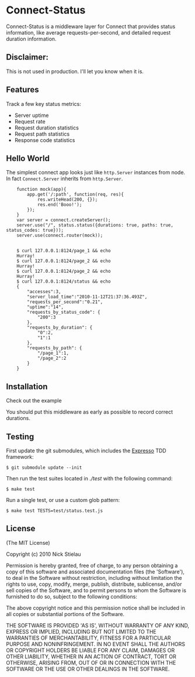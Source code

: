 # Connect-Status

Connect-Status is a middleware layer for Connect that provides status information, like average requests-per-second, and detailed request duration information.

## Disclaimer:

This is not used in production.  I'll let you know when it is.

## Features

Track a few key status metrics:

  * Server uptime
  * Request rate
  * Request duration statistics
  * Request path statistics
  * Response code statistics

## Hello World

The simplest connect app looks just like `http.Server` instances from node.  In fact `Connect.Server` inherits from `http.Server`.

        function mock(app){
            app.get('/:path', function(req, res){
                res.writeHead(200, {});
                res.end('Booo!');
            });
        }
        var server = connect.createServer();
        server.use("/", status.status({durations: true, paths: true, status_codes: true}));
        server.use(connect.router(mock));


        $ curl 127.0.0.1:8124/page_1 && echo
        Hurray!
        $ curl 127.0.0.1:8124/page_2 && echo
        Hurray!
        $ curl 127.0.0.1:8124/page_2 && echo
        Hurray!
        $ curl 127.0.0.1:8124/status && echo
        {
            "accesses":3,
            "server_load_time":"2010-11-12T21:37:36.493Z",
            "requests_per_second":"0.21",
            "uptime":"14",
            "requests_by_status_code": {
                "200":3
            },
            "requests_by_duration": {
                "0":2,
                "1":1
            },
            "requests_by_path": {
                "/page_1":1,
                "/page_2":2
            }
        }

## Installation

Check out the example

You should put this middleware as early as possible to record correct durations.

## Testing

First update the git submodules, which includes
the [Expresso](http://github.com/visionmedia/expresso) TDD
framework:

    $ git submodule update --init

Then run the test suites located in _./test_ with the following command:

    $ make test

Run a single test, or use a custom glob pattern:

    $ make test TESTS=test/status.test.js

## License

(The MIT License)

Copyright (c) 2010 Nick Stielau

Permission is hereby granted, free of charge, to any person obtaining
a copy of this software and associated documentation files (the
'Software'), to deal in the Software without restriction, including
without limitation the rights to use, copy, modify, merge, publish,
distribute, sublicense, and/or sell copies of the Software, and to
permit persons to whom the Software is furnished to do so, subject to
the following conditions:

The above copyright notice and this permission notice shall be
included in all copies or substantial portions of the Software.

THE SOFTWARE IS PROVIDED 'AS IS', WITHOUT WARRANTY OF ANY KIND,
EXPRESS OR IMPLIED, INCLUDING BUT NOT LIMITED TO THE WARRANTIES OF
MERCHANTABILITY, FITNESS FOR A PARTICULAR PURPOSE AND NONINFRINGEMENT.
IN NO EVENT SHALL THE AUTHORS OR COPYRIGHT HOLDERS BE LIABLE FOR ANY
CLAIM, DAMAGES OR OTHER LIABILITY, WHETHER IN AN ACTION OF CONTRACT,
TORT OR OTHERWISE, ARISING FROM, OUT OF OR IN CONNECTION WITH THE
SOFTWARE OR THE USE OR OTHER DEALINGS IN THE SOFTWARE.